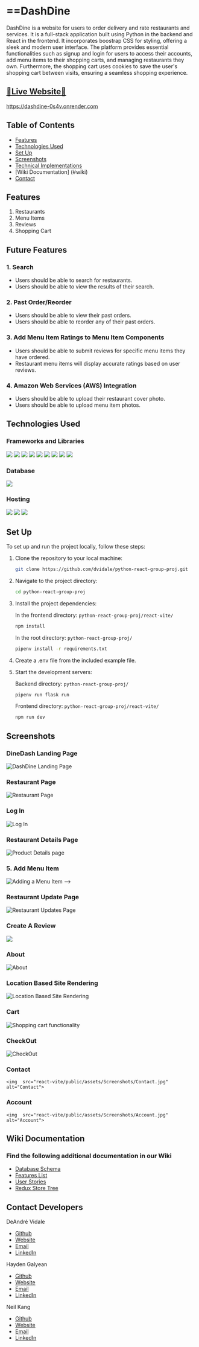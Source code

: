 # ==DashDine

DashDine is a website for users to order delivery and rate restaurants and services. It is a full-stack application built using Python in the backend and React in the frontend. It incorporates boostrap CSS for styling, offering a sleek and modern user interface. The platform provides essential functionalities such as signup and login for users to access their accounts, add menu items to their shopping carts, and managing restaurants they own. Furthermore, the shopping cart uses cookies to save the user's shopping cart between visits, ensuring a seamless shopping experience.

## [🌟Live Website🌟](https://dashdine-0s4v.onrender.com)

https://dashdine-0s4v.onrender.com

## Table of Contents

- [Features](#features)
- [Technologies Used](#technologies-used)
- [Set Up ](#set-up)
- [Screenshots](#screenshots)
- [Technical Implementations](#tech-details)
- [Wiki Documentation] (#wiki)
- [Contact](#contact)

## Features

1. Restaurants
2. Menu Items
3. Reviews
4. Shopping Cart

## Future Features

### **1. Search**

- Users should be able to search for restaurants.
- Users should be able to view the results of their search.

### **2. Past Order/Reorder**

- Users should be able to view their past orders.
- Users should be able to reorder any of their past orders.

### **3. Add Menu Item Ratings to Menu Item Components**

- Users should be able to submit reviews for specific menu items they have ordered.
- Restaurant menu items will display accurate ratings based on user reviews.

### **4. Amazon Web Services (AWS) Integration**

- Users should be able to upload their restaurant cover photo.
- Users should be able to upload menu item photos.

## Technologies Used

### Frameworks and Libraries
   <img src="react-vite/public/assets/Screenshots/technologies_used/Flask.svg">
   <img src="https://img.shields.io/badge/SQLALCHEMY-darkblue?style=for-the-badge&logo=sqlalchemy&logoColor=white
   ">
   <img src="react-vite/public/assets/Screenshots/technologies_used/Python.svg">
   <img src="react-vite/public/assets/Screenshots/technologies_used/JavaScript.svg">
   <img src="react-vite/public/assets/Screenshots/technologies_used/React.svg">
   <img src="react-vite/public/assets/Screenshots/technologies_used/Redux.svg">
   <img src="react-vite/public/assets/Screenshots/technologies_used/HTML.svg">
   <img src="react-vite/public/assets/Screenshots/technologies_used/CSS.svg">
   <img src="https://img.shields.io/badge/BCRYPT-darkgreen?style=for-the-badge&logo=CryptPad&logoColor=white">





### Database
   <img src="react-vite/public/assets/Screenshots/technologies_used/PostgreSQL.svg">

### Hosting
   <img src="react-vite/public/assets/Screenshots/technologies_used/GitHub.svg">
   <img src="react-vite/public/assets/Screenshots/technologies_used/Git.svg">
   <img src="react-vite/public/assets/Screenshots/technologies_used/Render.svg">


## Set Up

To set up and run the project locally, follow these steps:

1. Clone the repository to your local machine:

   ```bash
   git clone https://github.com/dvidale/python-react-group-proj.git
   ```

2. Navigate to the project directory:

   ```bash
   cd python-react-group-proj
   ```

3. Install the project dependencies:

   In the frontend directory: `python-react-group-proj/react-vite/`

   ```bash
   npm install
   ```

   In the root directory: `python-react-group-proj/`

   ```bash
   pipenv install -r requirements.txt
   ```

4. Create a .env file from the included example file.

5. Start the development servers:

   Backend directory: `python-react-group-proj/`

   ```bash
   pipenv run flask run
   ```

   Frontend directory: `python-react-group-proj/react-vite/`

   ```bash
   npm run dev
   ```

## Screenshots

### DineDash Landing Page
   <img  src="react-vite/public/assets/Screenshots/001_dashdine_home.gif" alt="DashDine Landing Page">


### Restaurant Page
   <img  src="react-vite/public/assets/Screenshots/002_dashdine_restaurant_details.gif" alt="Restaurant Page">


### Log In
   <img  src="react-vite/public/assets/Screenshots/Log In.jpg" alt="Log In">


### Restaurant Details Page
   <img  src="react-vite/public/assets/Screenshots/Product Details page.jpg" alt="Product Details page">


### 5. Add Menu Item
   ![Adding a Menu Item](react-vite/public/assets/Screenshots/addmenuitem.gif) -->


### Restaurant Update Page
   <img  src="react-vite/public/assets/Screenshots/006_dashdine_restaurant_update.gif" alt="Restaurant Updates Page">


### Create A Review
   <img src="react-vite/public/assets/Screenshots/007_dashdine_restaurant_reviews.gif" atl="Create a Review">


### About
   <img  src="react-vite/public/assets/Screenshots/About.jpg" alt="About">


### Location Based Site Rendering
   <img  src="react-vite/public/assets/Screenshots/007_dashdine_location.gif" alt="Location Based Site Rendering">


### Cart
   ![Shopping cart functionality](react-vite/public/assets/Screenshots/shoppingcart.gif)


### CheckOut
   <img  src="react-vite/public/assets/Screenshots/CheckOut.jpg" alt="CheckOut">


### Contact
    <img  src="react-vite/public/assets/Screenshots/Contact.jpg" alt="Contact">


### Account
    <img  src="react-vite/public/assets/Screenshots/Account.jpg" alt="Account">



## Wiki Documentation

### Find the following additional documentation in our Wiki

- [Database Schema](https://github.com/dvidale/python-react-group-proj/wiki/DashDine-DB-Schema)
- [Features List](https://github.com/dvidale/python-react-group-proj/wiki/DashDine-Features-List)
- [User Stories](https://github.com/dvidale/python-react-group-proj/wiki/DashDine-User-Stories)
- [Redux Store Tree](#redux-store)

## Contact Developers

DeAndré Vidale

- [Github](https://github.com/dvidale)
- [Website](https://deandrevidale.com)
- [Email](mailto:deandre.vidale@gmail.com)
- [LinkedIn](https://www.linkedin.com/in/deandrevidale/)

Hayden Galyean

- [Github](https://github.com/Haydengalyeanbiz)
- [Website](https://haydengalyeanportfolio.onrender.com/)
- [Email](mailto:haydengalyeanbiz@gmail.com)
- [LinkedIn](https://www.linkedin.com/in/hayden-galyean-42a518189/)

Neil Kang

- [Github](https://github.com/fullstackneil)
- [Website]()
- [Email](mailto:neil.kang@utexas.edu)
- [LinkedIn](https://www.linkedin.com/in/neil-kang/)

